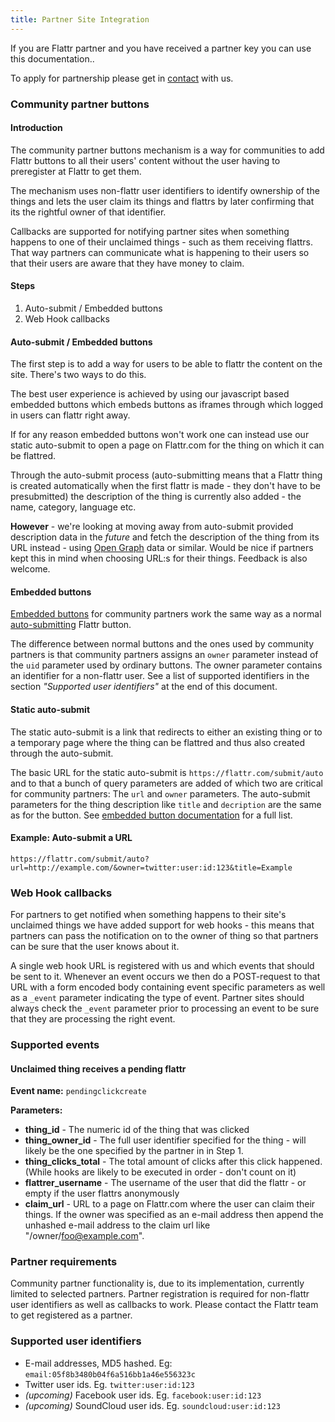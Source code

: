 ```yaml
---
title: Partner Site Integration
---
```


If you are Flattr partner and you have received a partner key you can use this documentation..

To apply for partnership please get in [contact](https://flattr.com/support/contact) with us.

### Community partner buttons

#### Introduction

The community partner buttons mechanism is a way for communities to add Flattr buttons to all their users' content without the user having to preregister at Flattr to get them.

The mechanism uses non-flattr user identifiers to identify ownership of the things and lets the user claim its things and flattrs by later confirming that its the rightful owner of that identifier.

Callbacks are supported for notifying partner sites when something happens to one of their unclaimed things - such as them receiving flattrs. That way partners can communicate what is happening to their users so that their users are aware that they have money to claim.

#### Steps

1. Auto-submit / Embedded buttons
2. Web Hook callbacks

#### Auto-submit / Embedded buttons

The first step is to add a way for users to be able to flattr the content on the site. There's two ways to do this.

The best user experience is achieved by using our javascript based embedded buttons which embeds buttons as iframes through which logged in users can flattr right away.

If for any reason embedded buttons won't work one can instead use our static auto-submit to open a page on Flattr.com for the thing on which it can be flattred.

Through the auto-submit process (auto-submitting means that a Flattr thing is created automatically when the first flattr is made - they don't have to be presubmitted) the description of the thing is currently also added - the name, category, language etc.

__However__ - we're looking at moving away from auto-submit provided description data in the _future_ and fetch the description of the thing from its URL instead - using [Open Graph](http://ogp.me/) data or similar. Would be nice if partners kept this in mind when choosing URL:s for their things. Feedback is also welcome.

#### Embedded buttons

[Embedded buttons](/button) for community partners work the same way as a normal [auto-submitting](/auto-submit) Flattr button.

The difference between normal buttons and the ones used by community partners is that community partners assigns an `owner` parameter instead of the `uid` parameter used by ordinary buttons. The owner parameter contains an identifier for a non-flattr user. See a list of supported identifiers in the section _"Supported user identifiers"_ at the end of this document.

#### Static auto-submit

The static auto-submit is a link that redirects to either an existing thing or to a temporary page where the thing can be flattred and thus also created through the auto-submit.

The basic URL for the static auto-submit is `https://flattr.com/submit/auto` and to that a bunch of query parameters are added of which two are critical for community partners: The `url` and `owner` parameters. The auto-submit parameters for the thing description like `title` and `decription` are the same as for the button. See [embedded button documentation](/button) for a full list.

#### Example: Auto-submit a URL

`https://flattr.com/submit/auto?url=http://example.com/&owner=twitter:user:id:123&title=Example`

### Web Hook callbacks

For partners to get notified when something happens to their site's unclaimed things we have added support for web hooks - this means that partners can pass the notification on to the owner of thing so that partners can be sure that the user knows about it.

A single web hook URL is registered with us and which events that should be sent to it. Whenever an event occurs we then do a POST-request to that URL with a form encoded body containing event specific parameters as well as a `_event` parameter indicating the type of event. Partner sites should always check the `_event` parameter prior to processing an event to be sure that they are processing the right event.

### Supported events

#### Unclaimed thing receives a pending flattr

__Event name:__ `pendingclickcreate`

__Parameters:__

* __thing\_id__ - The numeric id of the thing that was clicked
* __thing\_owner\_id__ - The full user identifier specified for the thing - will likely be the one specified by the partner in in Step 1.
* __thing\_clicks\_total__ - The total amount of clicks after this click happened. (While hooks are likely to be executed in order - don't count on it)
* __flattrer\_username__ - The username of the user that did the flattr - or empty if the user flattrs anonymously
* __claim\_url__ - URL to a page on Flattr.com where the user can claim their things. If the owner was specified as an e-mail address then append the unhashed e-mail address to the claim url like "/owner/foo@example.com".

### Partner requirements

Community partner functionality is, due to its implementation, currently limited to selected partners. Partner registration is required for non-flattr user identifiers as well as callbacks to work. Please contact the Flattr team to get registered as a partner.

### Supported user identifiers

* E-mail addresses, MD5 hashed. Eg: `email:05f8b3480b04f6a516bb1a46e556323c`
* Twitter user ids. Eg. `twitter:user:id:123`
* _(upcoming)_ Facebook user ids. Eg. `facebook:user:id:123`
* _(upcoming)_ SoundCloud user ids. Eg. `soundcloud:user:id:123`
